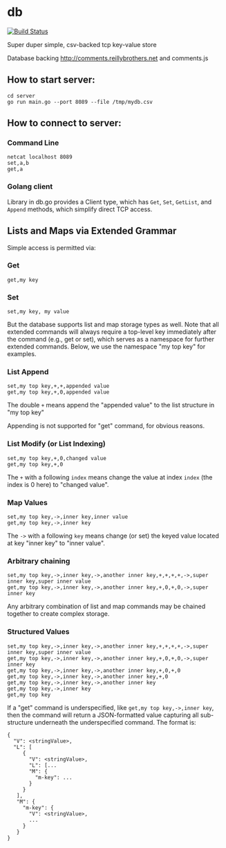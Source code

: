 # db

[![Build Status](https://travis-ci.org/stretchr/testify.svg)](https://travis-ci.org/jackdreilly/db)

Super duper simple, csv-backed tcp key-value store

Database backing http://comments.reillybrothers.net and comments.js

## How to start server:

```
cd server
go run main.go --port 8089 --file /tmp/mydb.csv
```

## How to connect to server:

### Command Line

```
netcat localhost 8089
set,a,b
get,a
```

### Golang client

Library in db.go provides a Client type, which has `Get`, `Set`, `GetList`, and `Append` methods, which simplify direct TCP access.

## Lists and Maps via Extended Grammar

Simple access is permitted via:

### Get

```
get,my key
```

### Set

```
set,my key, my value
```

But the database supports list and map storage types as well. Note that all extended commands will always require a top-level key immediately after the command (e.g., get or set), which serves as a namespace for further extended commands. Below, we use the namespace "my top key" for examples.

### List Append

```
set,my top key,+,+,appended value
get,my top key,+,0,appended value
```

The double `+` means append the "appended value" to the list structure in "my top key"

Appending is not supported for "get" command, for obvious reasons.

### List Modify (or List Indexing)

```
set,my top key,+,0,changed value
get,my top key,+,0
```

The `+` with a following `index` means change the value at index `index` (the index is 0 here) to "changed value".

### Map Values

```
set,my top key,->,inner key,inner value
get,my top key,->,inner key
```

The `->` with a following `key` means change (or set) the keyed value located at key "inner key" to "inner value".

### Arbitrary chaining

```
set,my top key,->,inner key,->,another inner key,+,+,+,+,->,super inner key,super inner value
get,my top key,->,inner key,->,another inner key,+,0,+,0,->,super inner key
```

Any arbitrary combination of list and map commands may be chained together to create complex storage.

### Structured Values

```
set,my top key,->,inner key,->,another inner key,+,+,+,+,->,super inner key,super inner value
get,my top key,->,inner key,->,another inner key,+,0,+,0,->,super inner key
get,my top key,->,inner key,->,another inner key,+,0,+,0
get,my top key,->,inner key,->,another inner key,+,0
get,my top key,->,inner key,->,another inner key
get,my top key,->,inner key
get,my top key
```

If a "get" command is underspecified, like `get,my top key,->,inner key`, then the command will return a JSON-formatted value capturing all sub-structure underneath the underspecified command. The format is:

```
{
  "V": <stringValue>,
  "L": [
     {
       "V": <stringValue>,
       "L": [...
       "M": {
         "m-key": ...
       }
     }
   ],
   "M": {
     "m-key": {
       "V": <stringValue>,
       ...
     }
   }
}
```
       

